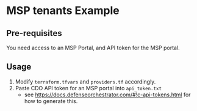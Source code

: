# MSP tenants Example

## Pre-requisites

You need access to an MSP Portal, and API token for the MSP portal.

## Usage
1. Modify `terraform.tfvars` and `providers.tf` accordingly.
2. Paste CDO API token for an MSP portal into `api_token.txt`
    - see https://docs.defenseorchestrator.com/#!c-api-tokens.html for how to generate this.